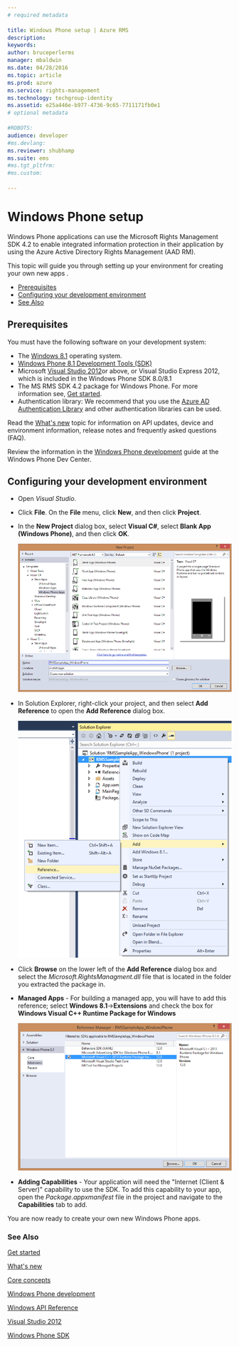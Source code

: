 ```yaml
---
# required metadata

title: Windows Phone setup | Azure RMS
description:
keywords:
author: bruceperlerms
manager: mbaldwin
ms.date: 04/28/2016
ms.topic: article
ms.prod: azure
ms.service: rights-management
ms.technology: techgroup-identity
ms.assetid: e25a446e-b977-4736-9c65-7711171fb0e1
# optional metadata

#ROBOTS:
audience: developer
#ms.devlang:
ms.reviewer: shubhamp
ms.suite: ems
#ms.tgt_pltfrm:
#ms.custom:

---
```


# Windows Phone setup


Windows Phone applications can use the Microsoft Rights Management SDK 4.2 to enable integrated information protection in their application by using the Azure Active Directory Rights Management (AAD RM).

This topic will guide you through setting up your environment for creating your own new apps .

-   [Prerequisites](#prerequisites)
-   [Configuring your development environment](#configuring_your_development_environment)
-   [See Also](#see_also)

## Prerequisites


You must have the following software on your development system:

-   The [Windows 8.1](http://windows.microsoft.com/en-US/windows-8/meet) operating system.
-   [Windows Phone 8.1 Development Tools (SDK)](http://dev.windowsphone.com/en-us/downloadsdk)
-   Microsoft [Visual Studio 2012](http://www.microsoft.com/visualstudio/eng/products/visual-studio-overview)or above, or Visual Studio Express 2012, which is included in the Windows Phone SDK 8.0/8.1
-   The MS RMS SDK 4.2 package for Windows Phone. For more information see, [Get started](get-started.md).
-   Authentication library: We recommend that you use the [Azure AD Authentication Library](https://msdn.microsoft.com/en-us/library/jj573266.aspx) and other authentication libraries can be used.

Read the [What's new](release-notes.md) topic for information on API updates, device and environment information, release notes and frequently asked questions (FAQ).

Review the information in the [Windows Phone development](https://msdn.microsoft.com/en-us/library/windowsphone/develop/ff402535.aspx) guide at the Windows Phone Dev Center.

## Configuring your development environment


-   Open *Visual Studio*.
-   Click **File**. On the **File** menu, click **New**, and then click **Project**.
-   In the **New Project** dialog box, select **Visual C\#**, select **Blank App (Windows Phone)**, and then click **OK**.

    ![](../media/wpsetup-newproj.png)

-   In Solution Explorer, right-click your project, and then select **Add Reference** to open the **Add Reference** dialog box.

    ![](../media/wpsetup-addref.png)

-   Click **Browse** on the lower left of the **Add Reference** dialog box and select the *Microsoft.RightsManagment.dll* file that is located in the folder you extracted the package in.
-   **Managed Apps** - For building a managed app, you will have to add this reference; select **Windows 8.1**-&gt;**Extensions** and check the box for **Windows Visual C++ Runtime Package for Windows**

    ![](../media/wpsetup-refmngr.png)

-   **Adding Capabilities** - Your application will need the "Internet (Client & Server)" capability to use the SDK. To add this capability to your app, open the *Package.appxmanifest* file in the project and navigate to the **Capabilities** tab to add.

You are now ready to create your own new Windows Phone apps.

### See Also

[Get started](get-started.md)

[What's new](release-notes.md)

[Core concepts](core-concepts.md)

[Windows Phone development](https://msdn.microsoft.com/en-us/library/windowsphone/develop/ff402535.aspx)

[Windows API Reference](/rights-management/sdk/4.2/api/winrt/Microsoft.RightsManagement)

[Visual Studio 2012](http://www.microsoft.com/visualstudio/eng/products/visual-studio-overview)

[Windows Phone SDK](http://dev.windowsphone.com/en-us/downloadsdk)

 

 



